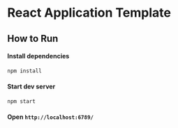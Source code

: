 # React Application Template

## How to Run

#### Install dependencies

```sh
npm install
```

#### Start dev server

```sh
npm start
```

#### Open `http://localhost:6789/`
